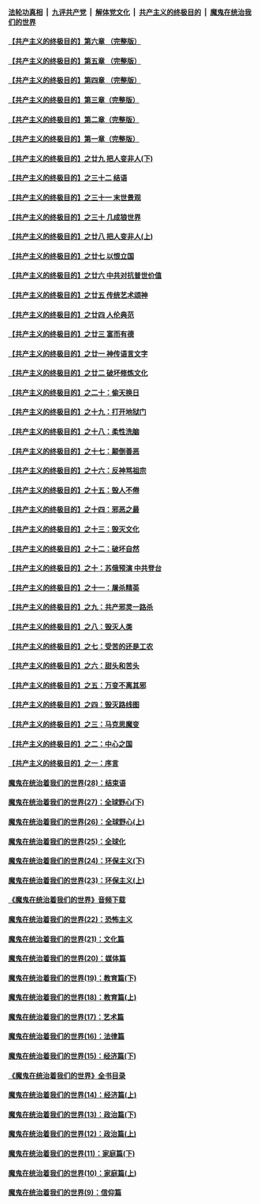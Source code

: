 

####  [法轮功真相](../../../../basic/blob/master/README.md?t=05260531) &nbsp;|&nbsp; [九评共产党](../../../../9ping.md/blob/master/README.md?t=05260531) &nbsp;|&nbsp; [解体党文化](../../../../jtdwh.md/blob/master/README.md?t=05260531)  &nbsp;|&nbsp; [共产主义的终极目的](../../../../gczydzjmd.md/blob/master/README.md?t=05260531) &nbsp;|&nbsp; [魔鬼在统治我们的世界](../../../../mgztzwmdsj.md/blob/master/README.md?t=05260531) 

#### [【共产主义的终极目的】第六章 （完整版）](../pages/nsc422/n11428913.md?t=05260531) 

#### [【共产主义的终极目的】第五章 （完整版）](../pages/nsc422/n11428912.md?t=05260531) 

#### [【共产主义的终极目的】第四章 （完整版）](../pages/nsc422/n11428907.md?t=05260531) 

#### [【共产主义的终极目的】第三章（完整版）](../pages/nsc422/n11428848.md?t=05260531) 

#### [【共产主义的终极目的】第二章（完整版）](../pages/nsc422/n11428831.md?t=05260531) 

#### [【共产主义的终极目的】第一章（完整版）](../pages/nsc422/n11417651.md?t=05260531) 

#### [【共产主义的终极目的】之廿九 把人变非人(下)](../pages/nsc422/n11344140.md?t=05260531) 

#### [【共产主义的终极目的】之三十二 结语](../pages/nsc422/n11360535.md?t=05260531) 

#### [【共产主义的终极目的】之三十一 末世景观](../pages/nsc422/n11351129.md?t=05260531) 

#### [【共产主义的终极目的】之三十 几成狼世界](../pages/nsc422/n11348280.md?t=05260531) 

#### [【共产主义的终极目的】之廿八 把人变非人(上)](../pages/nsc422/n11340492.md?t=05260531) 

#### [【共产主义的终极目的】之廿七 以恨立国](../pages/nsc422/n11336944.md?t=05260531) 

#### [【共产主义的终极目的】之廿六 中共对抗普世价值](../pages/nsc422/n11324785.md?t=05260531) 

#### [【共产主义的终极目的】之廿五 传统艺术颂神](../pages/nsc422/n11296396.md?t=05260531) 

#### [【共产主义的终极目的】之廿四 人伦典范](../pages/nsc422/n11296397.md?t=05260531) 

#### [【共产主义的终极目的】之廿三 富而有德](../pages/nsc422/n11283598.md?t=05260531) 

#### [【共产主义的终极目的】之廿一 神传语言文字](../pages/nsc422/n11263265.md?t=05260531) 

#### [【共产主义的终极目的】之廿二 破坏修炼文化](../pages/nsc422/n11245728.md?t=05260531) 

#### [【共产主义的终极目的】之二十：偷天换日](../pages/nsc422/n11238846.md?t=05260531) 

#### [【共产主义的终极目的】之十九：打开地狱门](../pages/nsc422/n11206376.md?t=05260531) 

#### [【共产主义的终极目的】之十八：柔性洗脑](../pages/nsc422/n11199994.md?t=05260531) 

#### [【共产主义的终极目的】之十七：颠倒善恶](../pages/nsc422/n11179782.md?t=05260531) 

#### [【共产主义的终极目的】之十六：反神骂祖宗](../pages/nsc422/n11166798.md?t=05260531) 

#### [【共产主义的终极目的】之十五：毁人不倦](../pages/nsc422/n11166792.md?t=05260531) 

#### [【共产主义的终极目的】之十四：邪恶之最](../pages/nsc422/n11150249.md?t=05260531) 

#### [【共产主义的终极目的】之十三：毁灭文化](../pages/nsc422/n11135227.md?t=05260531) 

#### [【共产主义的终极目的】之十二：破坏自然](../pages/nsc422/n11135214.md?t=05260531) 

#### [【共产主义的终极目的】之十：苏俄预演 中共登台](../pages/nsc422/n11118424.md?t=05260531) 

#### [【共产主义的终极目的】之十一：屠杀精英](../pages/nsc422/n11118442.md?t=05260531) 

#### [【共产主义的终极目的】之九：共产邪灵一路杀](../pages/nsc422/n11114139.md?t=05260531) 

#### [【共产主义的终极目的】之八：毁灭人类](../pages/nsc422/n11108503.md?t=05260531) 

#### [【共产主义的终极目的】之七：受苦的还是工农](../pages/nsc422/n11101809.md?t=05260531) 

#### [【共产主义的终极目的】之六：甜头和苦头](../pages/nsc422/n11096971.md?t=05260531) 

#### [【共产主义的终极目的】之五：万变不离其邪](../pages/nsc422/n11091285.md?t=05260531) 

#### [【共产主义的终极目的】之四：毁灭路线图](../pages/nsc422/n11086284.md?t=05260531) 

#### [【共产主义的终极目的】之三：马克思魔变](../pages/nsc422/n11061941.md?t=05260531) 

#### [【共产主义的终极目的】之二：中心之国](../pages/nsc422/n11047728.md?t=05260531) 

#### [【共产主义的终极目的】之一：序言](../pages/nsc422/n11086077.md?t=05260531) 

#### [魔鬼在统治着我们的世界(28)：结束语](../pages/nsc422/n10936246.md?t=05260531) 

#### [魔鬼在统治着我们的世界(27)：全球野心(下)](../pages/nsc422/n10928319.md?t=05260531) 

#### [魔鬼在统治着我们的世界(26)：全球野心(上)](../pages/nsc422/n10900318.md?t=05260531) 

#### [魔鬼在统治着我们的世界(25)：全球化](../pages/nsc422/n10788205.md?t=05260531) 

#### [魔鬼在统治着我们的世界(24)：环保主义(下)](../pages/nsc422/n10695307.md?t=05260531) 

#### [魔鬼在统治着我们的世界(23)：环保主义(上)](../pages/nsc422/n10688613.md?t=05260531) 

#### [《魔鬼在统治着我们的世界》音频下载](../pages/nsc422/n10635553.md?t=05260531) 

#### [魔鬼在统治着我们的世界(22)：恐怖主义](../pages/nsc422/n10614727.md?t=05260531) 

#### [魔鬼在统治着我们的世界(21)：文化篇](../pages/nsc422/n10597706.md?t=05260531) 

#### [魔鬼在统治着我们的世界(20)：媒体篇](../pages/nsc422/n10586579.md?t=05260531) 

#### [魔鬼在统治着我们的世界(19)：教育篇(下)](../pages/nsc422/n10564808.md?t=05260531) 

#### [魔鬼在统治着我们的世界(18)：教育篇(上)](../pages/nsc422/n10526970.md?t=05260531) 

#### [魔鬼在统治着我们的世界(17)：艺术篇](../pages/nsc422/n10499093.md?t=05260531) 

#### [魔鬼在统治着我们的世界(16)：法律篇](../pages/nsc422/n10485969.md?t=05260531) 

#### [魔鬼在统治着我们的世界(15)：经济篇(下)](../pages/nsc422/n10469975.md?t=05260531) 

#### [《魔鬼在统治着我们的世界》全书目录](../pages/nsc422/n10464261.md?t=05260531) 

#### [魔鬼在统治着我们的世界(14)：经济篇(上)](../pages/nsc422/n10457370.md?t=05260531) 

#### [魔鬼在统治着我们的世界(13)：政治篇(下)](../pages/nsc422/n10448270.md?t=05260531) 

#### [魔鬼在统治着我们的世界(12)：政治篇(上)](../pages/nsc422/n10444576.md?t=05260531) 

#### [魔鬼在统治着我们的世界(11)：家庭篇(下)](../pages/nsc422/n10440961.md?t=05260531) 

#### [魔鬼在统治着我们的世界(10)：家庭篇(上)](../pages/nsc422/n10435448.md?t=05260531) 

#### [魔鬼在统治着我们的世界(9)：信仰篇](../pages/nsc422/n10432159.md?t=05260531) 

